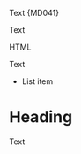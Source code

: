 Text {MD041}

<!-- Comment -->

Text

<p>HTML</p>

Text

- List item

# Heading

Text

<!-- markdownlint-configure-file {
  "first-line-heading": {
    "allow_preamble": false
  },
  "no-inline-html": false
} -->
